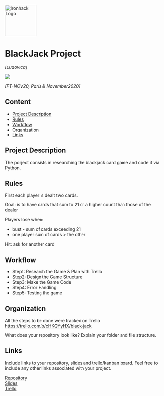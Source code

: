 <img src="https://bit.ly/2VnXWr2" alt="Ironhack Logo" width="100"/>

# BlackJack Project
*[Ludovica]*

![](https://upload.wikimedia.org/wikipedia/commons/thumb/e/ec/Blackjack_game_example.JPG/399px-Blackjack_game_example.JPG)

*[FT-NOV20, Paris & November2020]*

## Content
- [Project Description](#project-description)
- [Rules](#rules)
- [Workflow](#workflow)
- [Organization](#organization)
- [Links](#links)

## Project Description
The porject consists in researching the blackjack card game and code it via Python.
## Rules
First each player is dealt two cards. 

Goal: is to have cards that sum to 21 or a higher count than those of the dealer

Players lose when:
* bust - sum of cards exceeding 21
* one player sum of cards  > the
   other
   
Hit: ask for  another card 


## Workflow
- Step1: Research the Game & Plan with Trello 
- Step2: Design the Game Structure
- Step3: Make the Game Code
- Step4: Error Handling
- Step5: Testing the game

## Organization
All the steps to be done were tracked on Trello
https://trello.com/b/cHKQYyHX/black-jack


What does your repository look like? Explain your folder and file structure.

## Links
Include links to your repository, slides and trello/kanban board. Feel free to include any other links associated with your project. 

[Repository](https://github.com/ludovicads/data-ft-par-labs/tree/main/Projects/Week-1)  
[Slides](https://docs.google.com/presentation/d/1jyxPKXOjTPu8dM7cE8SK58oepwFHiTDYR1dkvtwmIqU/edit#slide=id.g442eb61d9d_0_0)  
[Trello](https://trello.com/b/cHKQYyHX/black-jack)  
